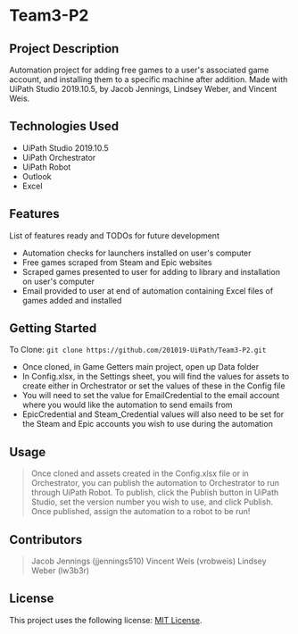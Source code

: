 # Team3-P2

## Project Description

Automation project for adding free games to a user's associated game account, and installing them to a specific machine after addition. Made with UiPath Studio 2019.10.5, by Jacob Jennings, Lindsey Weber, and Vincent Weis.

## Technologies Used

* UiPath Studio 2019.10.5
* UiPath Orchestrator
* UiPath Robot
* Outlook
* Excel

## Features

List of features ready and TODOs for future development
* Automation checks for launchers installed on user's computer
* Free games scraped from Steam and Epic websites
* Scraped games presented to user for adding to library and installation on user's computer
* Email provided to user at end of automation containing Excel files of games added and installed

## Getting Started
   
To Clone:
`git clone https://github.com/201019-UiPath/Team3-P2.git`

- Once cloned, in Game Getters main project, open up Data folder
- In Config.xlsx, in the Settings sheet, you will find the values for assets to create either in Orchestrator or set the values of these in the Config file
- You will need to set the value for EmailCredential to the email account where you would like the automation to send emails from
- EpicCredential and Steam_Credential values will also need to be set for the Steam and Epic accounts you wish to use during the automation

## Usage

> Once cloned and assets created in the Config.xlsx file or in Orchestrator, you can publish the automation to Orchestrator to run through UiPath Robot. To publish, click the Publish button in UiPath Studio, set the version number you wish to use, and click Publish. Once published, assign the automation to a robot to be run!

## Contributors

> Jacob Jennings (jjennings510)
> Vincent Weis (vrobweis)
> Lindsey Weber (lw3b3r)

## License

This project uses the following license: [MIT License](https://github.com/201019-UiPath/WeberLindsey-Project1/blob/main/LICENSE).
